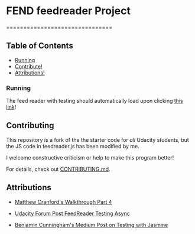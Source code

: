 # FEND feedreader Project
===============================
## Table of Contents

* [Running](#running)
* [Contribute!](#contributing)
* [Attributions!](#attributions)


### Running

The feed reader with testing should automatically load upon clicking [this link](
https://htmlpreview.github.io/?https://github.com/RobGoelz/GWG-challenge/blob/master/frontend-nanodegree-arcade-game/index.html)!

## Contributing

This repository is a fork of the the starter code for _all_ Udacity students, but the JS code in feedreader.js has been modified by me.

I welcome constructive criticism or help to make this program better!

For details, check out [CONTRIBUTING.md](CONTRIBUTING.md).

## Attributions
* [Matthew Cranford's Walkthrough Part 4](https://matthewcranford.com/feed-reader-walkthrough-part-4-async-tests/)

* [Udacity Forum Post FeedReader Testing Async](https://discussions.udacity.com/t/feedreader-testing-async-test-question/865199)

* [Benjamin Cunningham's Medium Post on Testing with Jasmine](https://medium.com/letsboot/testing-javascript-with-jasmine-basics-48efe03cf973)
